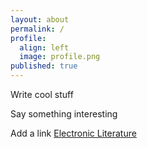 ```yaml
---
layout: about
permalink: /
profile:
  align: left
  image: profile.png
published: true
---
```


Write cool stuff

Say something interesting

Add a link [Electronic Literature](https://raf4176.wixsite.com/website)
